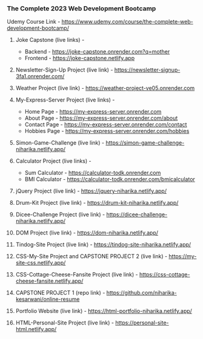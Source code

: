 ### The Complete 2023 Web Development Bootcamp

Udemy Course Link - https://www.udemy.com/course/the-complete-web-development-bootcamp/

1. Joke Capstone (live links) -

   - Backend - https://joke-capstone.onrender.com?q=mother
   - Frontend - https://joke-capstone.netlify.app

2. Newsletter-Sign-Up Project (live link) - https://newsletter-signup-3fa1.onrender.com/

3. Weather Project (live link) - https://weather-project-ve05.onrender.com

4. My-Express-Server Project (live links) -

   - Home Page - https://my-express-server.onrender.com
   - About Page - https://my-express-server.onrender.com/about
   - Contact Page - https://my-express-server.onrender.com/contact
   - Hobbies Page - https://my-express-server.onrender.com/hobbies

5. Simon-Game-Challenge (live link) - https://simon-game-challenge-niharika.netlify.app/

6. Calculator Project (live links) -

   - Sum Calculator - https://calculator-todk.onrender.com
   - BMI Calculator - https://calculator-todk.onrender.com/bmicalculator

7. jQuery Project (live link) - https://jquery-niharika.netlify.app/

8. Drum-Kit Project (live link) - https://drum-kit-niharika.netlify.app/

9. Dicee-Challenge Project (live link) - https://dicee-challenge-niharika.netlify.app/

10. DOM Project (live link) - https://dom-niharika.netlify.app/

11. Tindog-Site Project (live link) - https://tindog-site-niharika.netlify.app/

12. CSS-My-Site Project and CAPSTONE PROJECT 2 (live link) - https://my-site-css.netlify.app/

13. CSS-Cottage-Cheese-Fansite Project (live link) - https://css-cottage-cheese-fansite.netlify.app/

14. CAPSTONE PROJECT 1 (repo link) - https://github.com/niharika-kesarwani/online-resume

15. Portfolio Website (live link) - https://html-portfolio-niharika.netlify.app/

16. HTML-Personal-Site Project (live link) - https://personal-site-html.netlify.app/
